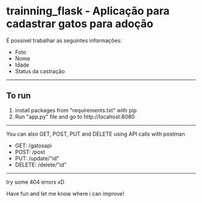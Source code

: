 # trainning_flask - Aplicação para cadastrar gatos para adoção

É possivel trabalhar as seguintes informações:

- Foto
- Nome
- Idade
- Status da castração

------

## To run

1) install packages from "requirements.txt" with pip
2) Run "app.py" file and go to http://locahost:8080

------

You can also GET, POST, PUT and DELETE using API calls with postman

- GET: /gatosapi
- POST: /post
- PUT: /update/"id"
- DELETE: /delete/"id"


------
try some 404 errors xD 

Have fun and let me know where i can improve!



